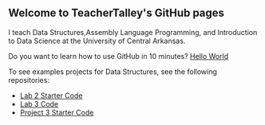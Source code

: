 ## Welcome to TeacherTalley's GitHub pages

I teach Data Structures,Assembly Language Programming, and Introduction to Data Science at the University of Central Arkansas.

Do you want to learn how to use GitHub in 10 minutes? [Hello World](https://guides.github.com/activities/hello-world/)

To see examples projects for Data Structures, see the following repositories:
* [Lab 2 Starter Code](https://github.com/TeacherTalley/ds-lab2)
* [Lab 3 Code](https://github.com/TeacherTalley/ds-lab3)
* [Project 3 Starter Code](https://github.com/TeacherTalley/ds-project3)


